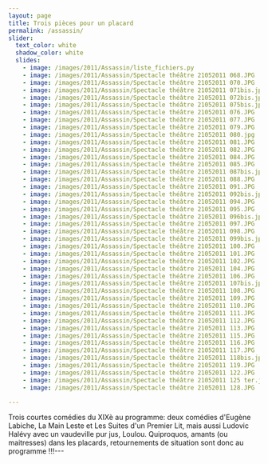 ```yaml
---
layout: page
title: Trois pièces pour un placard
permalink: /assassin/
slider:
  text_color: white
  shadow_color: white
  slides: 
    - image: /images/2011/Assassin/liste_fichiers.py
    - image: /images/2011/Assassin/Spectacle théâtre 21052011 068.JPG
    - image: /images/2011/Assassin/Spectacle théâtre 21052011 070.JPG
    - image: /images/2011/Assassin/Spectacle théâtre 21052011 071bis.jpg
    - image: /images/2011/Assassin/Spectacle théâtre 21052011 072bis.jpg
    - image: /images/2011/Assassin/Spectacle théâtre 21052011 075bis.jpg
    - image: /images/2011/Assassin/Spectacle théâtre 21052011 076.JPG
    - image: /images/2011/Assassin/Spectacle théâtre 21052011 077.JPG
    - image: /images/2011/Assassin/Spectacle théâtre 21052011 079.JPG
    - image: /images/2011/Assassin/Spectacle théâtre 21052011 080.jpg
    - image: /images/2011/Assassin/Spectacle théâtre 21052011 081.JPG
    - image: /images/2011/Assassin/Spectacle théâtre 21052011 082.JPG
    - image: /images/2011/Assassin/Spectacle théâtre 21052011 084.JPG
    - image: /images/2011/Assassin/Spectacle théâtre 21052011 085.JPG
    - image: /images/2011/Assassin/Spectacle théâtre 21052011 087bis.jpg
    - image: /images/2011/Assassin/Spectacle théâtre 21052011 088.JPG
    - image: /images/2011/Assassin/Spectacle théâtre 21052011 091.JPG
    - image: /images/2011/Assassin/Spectacle théâtre 21052011 092bis.jpg
    - image: /images/2011/Assassin/Spectacle théâtre 21052011 094.JPG
    - image: /images/2011/Assassin/Spectacle théâtre 21052011 095.JPG
    - image: /images/2011/Assassin/Spectacle théâtre 21052011 096bis.jpg
    - image: /images/2011/Assassin/Spectacle théâtre 21052011 097.JPG
    - image: /images/2011/Assassin/Spectacle théâtre 21052011 098.JPG
    - image: /images/2011/Assassin/Spectacle théâtre 21052011 099bis.jpg
    - image: /images/2011/Assassin/Spectacle théâtre 21052011 100.JPG
    - image: /images/2011/Assassin/Spectacle théâtre 21052011 101.JPG
    - image: /images/2011/Assassin/Spectacle théâtre 21052011 102.JPG
    - image: /images/2011/Assassin/Spectacle théâtre 21052011 104.JPG
    - image: /images/2011/Assassin/Spectacle théâtre 21052011 106.JPG
    - image: /images/2011/Assassin/Spectacle théâtre 21052011 107bis.jpg
    - image: /images/2011/Assassin/Spectacle théâtre 21052011 108.JPG
    - image: /images/2011/Assassin/Spectacle théâtre 21052011 109.JPG
    - image: /images/2011/Assassin/Spectacle théâtre 21052011 110.JPG
    - image: /images/2011/Assassin/Spectacle théâtre 21052011 111.JPG
    - image: /images/2011/Assassin/Spectacle théâtre 21052011 112.JPG
    - image: /images/2011/Assassin/Spectacle théâtre 21052011 113.JPG
    - image: /images/2011/Assassin/Spectacle théâtre 21052011 115.JPG
    - image: /images/2011/Assassin/Spectacle théâtre 21052011 116.JPG
    - image: /images/2011/Assassin/Spectacle théâtre 21052011 117.JPG
    - image: /images/2011/Assassin/Spectacle théâtre 21052011 118bis.jpg
    - image: /images/2011/Assassin/Spectacle théâtre 21052011 119.JPG
    - image: /images/2011/Assassin/Spectacle théâtre 21052011 122.JPG
    - image: /images/2011/Assassin/Spectacle théâtre 21052011 125 ter.jpg
    - image: /images/2011/Assassin/Spectacle théâtre 21052011 128.JPG

---
```


Trois courtes comédies du XIXè au programme: deux comédies d'Eugène Labiche, La Main Leste et Les Suites d'un Premier Lit, mais aussi Ludovic Halévy avec un vaudeville pur jus, Loulou. Quiproquos, amants (ou maitresses) dans les placards, retournements de situation sont donc au programme !!!---